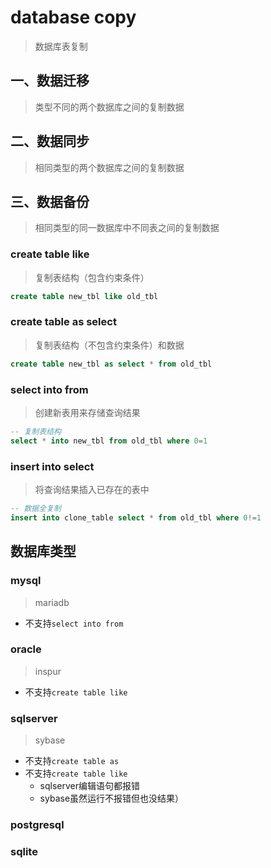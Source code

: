 # database copy
> 数据库表复制

## 一、数据迁移
> 类型不同的两个数据库之间的复制数据

## 二、数据同步
> 相同类型的两个数据库之间的复制数据

## 三、数据备份
> 相同类型的同一数据库中不同表之间的复制数据

### create table like
> 复制表结构（包含约束条件）

``` sql
create table new_tbl like old_tbl
```

### create table as select
> 复制表结构（不包含约束条件）和数据

``` sql
create table new_tbl as select * from old_tbl
```

### select into from
> 创建新表用来存储查询结果

``` sql
-- 复制表结构
select * into new_tbl from old_tbl where 0=1
```


### insert into select
> 将查询结果插入已存在的表中

``` sql
-- 数据全复制
insert into clone_table select * from old_tbl where 0!=1
```

## 数据库类型
### mysql
> mariadb

- 不支持`select into from`

### oracle
> inspur

- 不支持`create table like`


### sqlserver
> sybase

- 不支持`create table as`
- 不支持`create table like`
    - sqlserver编辑语句都报错
    - sybase虽然运行不报错但也没结果）

### postgresql

### sqlite

